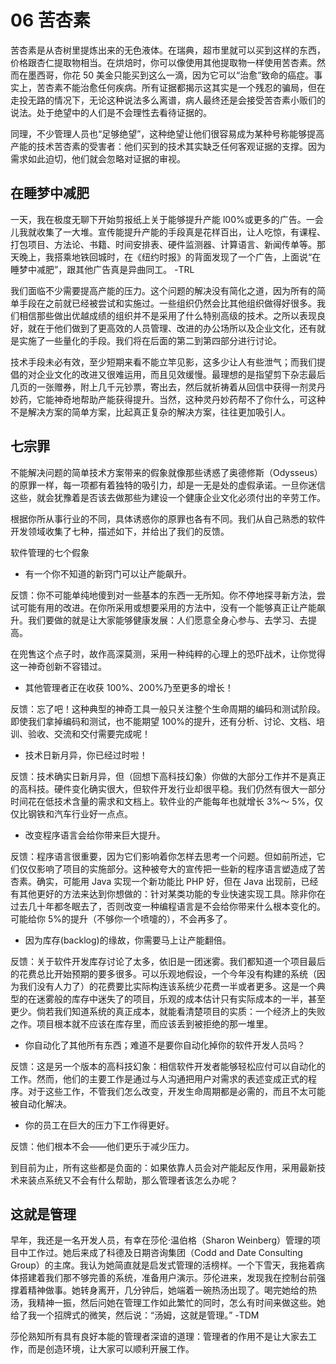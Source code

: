 # 06 苦杏素

苦杏素是从杏树里提炼出来的无色液体。在瑞典，超市里就可以买到这样的东西，价格跟杏仁提取物相当。在烘焙时，你可以像使用其他提取物一样使用苦杏素。然而在墨西哥，你花 50 美金只能买到这么一滴，因为它可以“治愈”致命的癌症。事实上，苦杏素不能治愈任何疾病。所有证据都揭示这其实是一个残忍的骗局，但在走投无路的情况下，无论这种说法多么离谱，病人最终还是会接受苦杏素小贩们的说法。处于绝望中的人们是不会理性去看待证据的。

同理，不少管理人员也“足够绝望”，这种绝望让他们很容易成为某种号称能够提高产能的技术苦杏素的受害者：他们买到的技术其实缺乏任何客观证据的支撑。因为需求如此迫切，他们就会忽略对证据的审视。

## 在睡梦中减肥

一天，我在极度无聊下开始剪报纸上关于能够提升产能 l00%或更多的广告。一会儿我就收集了一大堆。宣传能提升产能的手段真是花样百出，让人吃惊，有课程、打包项目、方法论、书籍、时间安排表、硬件监测器、计算语言、新闻传单等。那天晚上，我搭乘地铁回城时，在《纽约时报》的背面发现了一个广告，上面说“在睡梦中减肥”，跟其他广告真是异曲同工。
-TRL

我们面临不少需要提高产能的压力。这个问题的解决没有简化之道，因为所有的简单手段在之前就已经被尝试和实施过。一些组织仍然会比其他组织做得好很多。我们相信那些做出优越成绩的组织并不是采用了什么特别高级的技术。之所以表现良好，就在于他们做到了更高效的人员管理、改进的办公场所以及企业文化，还有就是实施了一些量化的手段。我们将在后面的第二到第四部分进行讨论。

技术手段未必有效，至少短期来看不能立竿见影，这多少让人有些泄气；而我们提倡的对企业文化的改进又很难运用，而且见效缓慢。最理想的是指望剪下杂志最后几页的一张赠券，附上几千元钞票，寄出去，然后就祈祷着从回信中获得一剂灵丹妙药，它能神奇地帮助产能获得提升。当然，这种灵丹妙药帮不了你什么，可这种不是解决方案的简单方案，比起真正复杂的解决方案，往往更加吸引人。

## 七宗罪

不能解决问题的简单技术方案带来的假象就像那些诱惑了奥德修斯（Odysseus）的原罪一样，每一项都有着独特的吸引力，却是一无是处的虚假承诺。一旦你迷信这些，就会犹豫着是否该去做那些为建设一个健康企业文化必须付出的辛劳工作。

根据你所从事行业的不同，具体诱惑你的原罪也各有不同。我们从自己熟悉的软件开发领域收集了七种，描述如下，并给出了我们的反馈。

软件管理的七个假象

- 有一个你不知道的新窍门可以让产能飙升。

反馈：你不可能单纯地傻到对一些基本的东西一无所知。你不停地探寻新方法，尝试可能有用的改进。在你所采用或想要采用的方法中，没有一个能够真正让产能飙升。我们要做的就是让大家能够健康发展：人们愿意全身心参与、去学习、去提高。

在兜售这个点子时，故作高深莫测，采用一种纯粹的心理上的恐吓战术，让你觉得这一神奇创新不容错过。

- 其他管理者正在收获 100%、200%乃至更多的增长！

反馈：忘了吧！这种典型的神奇工具一般只关注整个生命周期的编码和测试阶段。即使我们拿掉编码和测试，也不能期望 100%的提升，还有分析、讨论、文档、培训、验收、交流和交付需要完成呢！

- 技术日新月异，你已经过时啦！

反馈：技术确实日新月异，但（回想下高科技幻象）你做的大部分工作并不是真正的高科技。硬件变化确实很大，但软件开发行业却很平稳。我们仍然有很大一部分时间花在低技术含量的需求和文档上。软件业的产能每年也就增长 3%～ 5%，仅仅比钢铁和汽车行业好一点点。

- 改变程序语言会给你带来巨大提升。

反馈：程序语言很重要，因为它们影响着你怎样去思考一个问题。但如前所述，它们仅仅影响了项目的实施部分。这种被夸大的宣传把一些新的程序语言塑造成了苦杏素。确实，可能用 Java 实现一个新功能比 PHP 好，但在 Java 出现前，已经有其他更好的方法来达到你想做的：针对某类功能的专业快速实现工具。除非你在过去几十年都冬眠去了，否则改变一种编程语言是不会给你带来什么根本变化的。可能给你 5%的提升（不够你一个喷嚏的），不会再多了。

- 因为库存(backlog)的缘故，你需要马上让产能翻倍。

反馈：关于软件开发库存讨论了太多，依旧是一团迷雾。我们都知道一个项目最后的花费总比开始预期的要多很多。可以乐观地假设，一个今年没有构建的系统（因为我们没有人力了）的花费要比实际构连该系统少花费一半或者更多。这是一个典型的在迷雾般的库存中迷失了的项目，乐观的成本估计只有实际成本的一半，甚至更少。倘若我们知道系统的真正成本，就能看清楚项目的实质：一个经济上的失败之作。项目根本就不应该在库存里，而应该丢到被拒绝的那一堆里。

- 你自动化了其他所有东西；难道不是要你自动化掉你的软件开发人员吗？

反馈：这是另一个版本的高科技幻象：相信软件开发者能够轻松应付可以自动化的工作。然而，他们的主要工作是通过与人沟通把用户对需求的表述变成正式的程序。对于这些工作，不管我们怎么改变，开发生命周期都是必需的，而且不太可能被自动化解决。

- 你的员工在巨大的压力下工作得更好。

反馈：他们根本不会——他们更乐于减少压力。

到目前为止，所有这些都是负面的：如果依靠人员会对产能起反作用，采用最新技术来装点系统又不会有什么帮助，那么管理者该怎么办呢？

## 这就是管理

早年，我还是一名开发人员，有幸在莎伦·温伯格（Sharon Weinberg）管理的项目中工作过。她后来成了科德及日期咨询集团（Codd and Date Consulting Group）的主席。我认为她简直就是启发式管理的活榜样。一个下雪天，我拖着病体搭建着我们那不够完善的系统，准备用户演示。莎伦进来，发现我在控制台前强撑着精神做事。她转身离开，几分钟后，她端着一碗热汤出现了。喝完她给的热汤，我精神一振，然后问她在管理工作如此繁忙的同时，怎么有时间来做这些。她给了我一个招牌式的微笑，然后说：“汤姆，这就是管理。”
-TDM

莎伦熟知所有具有良好本能的管理者深谙的道理：管理者的作用不是让大家去工作，而是创造环境，让大家可以顺利开展工作。
